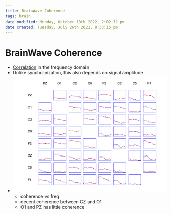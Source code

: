 ```yaml
---
title: BrainWave Coherence
tags: brain
date modified: Monday, October 10th 2022, 2:02:32 pm
date created: Tuesday, July 26th 2022, 8:33:15 pm
---
```


# BrainWave Coherence
- [Correlation](Correlation.md) in the frequency domain
- Unlike synchronization, this also depends on signal amplitude
- ![im](assets/Pasted%20image%2020220502162442.png)
	- coherence vs freq
	- decent coherence between CZ and O1
	- O1 and PZ has little coherence

